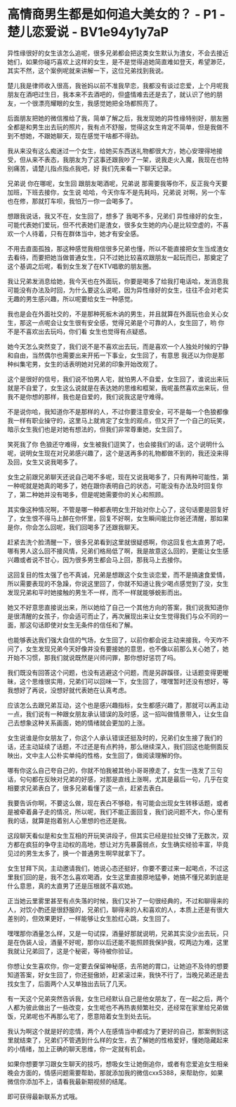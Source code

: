 # 高情商男生都是如何追大美女的？ - P1 - 楚儿恋爱说 - BV1e94y1y7aP

异性缘很好的女生该怎么追呢，很多兄弟都会把这类女生默认为渣女，不会去接近她们，如果你碰巧喜欢上这样的女生，是不是觉得追她简直难如登天，希望渺茫，其实不然，这个案例呢就来讲解一下，这位兄弟找到我说。

楚儿我是律师收入很高，我爸妈以前不准我早恋，我都没有谈过恋爱，上个月呢我朋友在酒吧过生日，我本来不去酒吧的，但盛情难去还是去了，就认识了他的朋友，一个很漂亮耀眼的女生，我感觉她把全场都照亮了。

后面朋友把她的微信推给了我，简单了解之后，我发现她的异性缘特别好，朋友圈全都是和男生出去玩的照片，我有点不舒服，觉得这女生肯定不简单，但是我做不到不想她，不跟她聊天，现在感觉干啥都不得劲。

我从来没有这么痴迷过一个女生，给她买东西送礼物都很大方，她心安理得地接受，但从来不表态，我朋友为了这事还跟我吵了一架，说我走火入魔，我现在也特别痛苦，请楚儿指点指点我吧，好 我们先来看一下聊天记录。

兄弟说 你在哪呢，女生回 跟朋友喝酒呢，兄弟说 那需要我等你不，反正我今天要加班，下班去接你，女生说 哈哈，今天你车不是先耗吗，兄弟说 对啊，另一个车也在修，那就打车呗，我怕万一你一会喝多了。

想跟我说话，我又不在，女生回了，想多了 我喝不多，兄弟们 异性缘好的女生，可能代表她们爱玩，但不代表她们是渣女，很多女生她的内心是比较空虚的，不喜欢一个人待着，只有在群体当中，她才有安全感。

不用去直面孤独，那这种感觉我相信很多兄弟也懂，所以不能直接把女生当成渣女去看待，而要把她当做普通女生，只不过她比较喜欢跟朋友一起玩而已，那奠定了这个基调之后呢，看到女生发了在KTV唱歌的朋友圈。

我让兄弟发消息给她，我今天也在外面玩，你要是喝多了给我打电话哈，发消息我可能没有办法及时回，为什么要这么说呢，因为异性缘好的女生，往往不会对老实无趣的男生感兴趣，所以呢要给女生一种感觉。

我也是会在外面社交的，不是那种死板木讷的男生，并且就算在外面玩也会关心女生，那这一点呢会让女生很有安全感，觉得兄弟是个可靠的人，女生回了，哟 你不是不喜欢出去玩吗，你们看 女生也觉得有点疑惑。

她今天怎么突然变了，我们说不是不喜欢出去玩，而是喜欢一个人独处时候的宁静和自由，当然偶尔也需要出来开拓一下事业，女生回了，有意思 我还以为你是那种纠集宅男，女生的话表明她对兄弟的印象开始改观了。

这个是很好的信号，我们说不怕男人宅，就怕男人不自爱，女生回了，谁说出来玩就是不自爱了，女生这么说就是在表达她的思维和框架，我呢虽然喜欢出来玩，但我不是你想的那样，我也是自爱的，我们说我这是守难得。

不是说你哈，我知道你不是那样的人，不过你要注意安全，可不是每一个色狼都像我一样有职业操守的，这里马上就肯定了女生的观点，但又开了一个自己的玩笑，暗示女生我们也是对她有想法的，但我们非常尊重她，女生回了。

笑死我了你 色狼还守难得，女生被我们逗笑了，也会接我们的话，这个说明什么呢，说明女生现在对兄弟感兴趣了，这个是送再多的礼物都做不到的，我还没来得及回，女生又说我喝多了。

女生之前跟兄弟聊天还说自己喝不多呢，现在又说我喝多了，只有两种可能性，第一种呢就是她真的喝多了，她在跟你表明自己的状态，可能没有办法及时回复你了，第二种她并没有喝多，但是呢她需要你的关心和照顾。

其实像这种情况啊，不管是哪一种都表明女生开始对你上心了，这句话要是回复好了，女生恨不得马上醉在你怀里，回复不好啊，女生瞬间能比你爸还清醒，那如果是你，你会怎么回呢，我们回喝多了还跟我聊天。

赶紧去洗个脸清醒一下，很多兄弟看到这里就很疑惑啊，你这回复也太直男了吧，哪有男人这么回不接风情，兄弟们格局低了啊，我是故意这么回的，更能让女生感兴趣或者说不甘心，因为很多男生都会马上回，那我马上去接你。

这回复目的性太强了也不真诚，兄弟是想跟这个女生谈恋爱，而不是搞速食爱情，所以需要表现的不急躁，你说这里回了，你就不知道让我少喝点感觉到了没，女生发现兄弟和平时她接触的男生不一样，而不一样就能够蜕影而出。

她又不好意思直接说出来，所以她给了自己一个其他方向的答案，我们说我知道你是很清醒的女孩子，你会适可而止了，再次展现出来让女生觉得我们与众不同的一面，那这句话即使对女生无条件的信任和了解。

也能够表达我们强大自信的气场，女生回了，以前你都会说主动来接我，今天咋不问了，女生发现兄弟今天好像并没有要接她的意思，也不像以前那么关心她了，她开始不习惯，那我们就说既然是兴师问罪，那你想好惩罚了吗。

我们既没有回答这个问题，也没有逃避这个问题，而是另辟蹊径，让话题变得更暧昧，这个思维很实用，兄弟们可以回味一下，女生回了，嘿嘿暂时还没有想好，等我想好了再说，没想好就代表她在认真考虑。

应该怎么去跟兄弟互动，这个也是感兴趣指标，女生都感兴趣了，那就可以再主动一点，我们说有一种跟女朋友承认错误的及时感，这一招叫做情景带入，让女生自己去想象这种关系画面，她的情绪就会更加的上涨。

女生说谁是你女朋友了，你这个人承认错误还挺及时的，兄弟们女生接了我们的话，还主动延续了话题，不过还是有点矜持，那么继续深入，我们回这也能侧面反映出，文中主人公朴实单纯的性格，女生回了，做阅读理解的你。

哪有你这么自己夸自己的，你就不怕我被其他小哥哥撩走了，女生一连发了三句话，句句都在反映对兄弟的好感，对那是直线上涨啊，尤其是最后一句，几乎在变相要求兄弟表白了，很多兄弟看懂了这一点，赶紧去表白。

我要告诉你啊，不要这么做，现在表白不够稳，有可能会出现女生转移话题，或者是被牵着鼻子走的情况，所以呢，我们不能正面回复，我们说问题不大，你心里有我的话，就算是抱着别人心里想的也还是我。

这段聊天看似是和女生互相的开玩笑讲段子，但其实已经是拉扯交锋了无数次，双方都在疯狂的争夺主动权的高地，想让对方先暴露弱点，女生确实经验丰富，毕竟见过的男生太多了，换一个普通男生啊早就拿下了。

女生甘拜下风，主动邀请我们，她说心态还挺好，你要不要过来一起喝点，不过这里我们回的是，我不怎么喜欢喝酒，女生这里直接原地猛拳，她搞不懂兄弟到底是什么意思，真的太直男了还是压根就不喜欢她。

正当她云里雾里甚至有点失落的时候，我们又补了一句很经典的，不过和聊得来的人，对饮小酌还是很舒服的，兄弟们，聊得来的人和喜欢的人，本质上还是有很大差别的，但效果更好，一样能够让女生脸红心跳，女生回了。

嘿嘿那你酒量怎么样，又是一句试探，酒量好那就说明，兄弟其实没少出去玩，只是在伪装人设，酒量不好呢，那你以后还能不能照顾我保护我，哎两边为难，这里我就让兄弟回了，这是个秘密，等待被你验证。

你想让女生喜欢你，你一定要去保留神秘感，去吊她的胃口，让她迫不及待的想要知道答案，好女生回了，你还挺傲娇，赶紧滚过来，我快不行了，当晚兄弟还是去找女生了，后面两个人又单独出去玩了几天。

有一天这个兄弟突然告诉我，女生已经默认自己是他女朋友了，在一起之后，两个人都为彼此做出了一些改变，女生呢也不再热衷频繁社交，还经常在家里给兄弟做饭，兄弟呢也不再那么宅了，愿意陪着女生到处去玩。

我认为啊这个就是好的恋情，两个人在感情当中都成为了更好的自己，那案例到这里就结束了，兄弟们不管遇到什么样的女生，去了解她的性格爱好，懂她隐藏起来的小情绪，加上正确的聊天思维，你一定就有机会。

如果你想要学习跟女生聊天的技巧，想吸女生让她倒追你，或者有恋爱追女生相亲晚会方面的，情感问题需要帮助，那就添加我的微信cxx5388，来帮助你，如果微信你添加不上，请看我最新期视频的结尾。

即可获得最新联系方式哦。